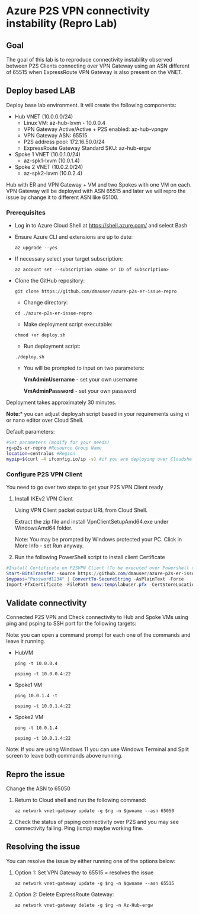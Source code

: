 # Azure P2S VPN connectivity instability (Repro Lab)

## Goal

The goal of this lab is to reproduce connectivity instability observed between P2S Clients connecting over VPN Gateway using an ASN different of 65515 when ExpressRoute VPN Gateway is also present on the VNET.

## Deploy based LAB

Deploy base lab environment. It will create the following components:

- Hub VNET (10.0.0.0/24)
    - Linux VM: az-hub-lxvm - 10.0.0.4 
    - VPN Gateway Active/Active + P2S enabled: az-hub-vpngw
    - VPN Gateway ASN: 65515
    - P2S address pool: 172.16.50.0/24
    - ExpressRoute Gateway Standard SKU: az-hub-ergw
- Spoke 1 VNET (10.0.1.0/24)
    - az-spk1-lxvm (10.0.1.4)
- Spoke 2 VNET (10.0.2.0/24)
    - az-spk2-lxvm (10.0.2.4)

 Hub with ER and VPN Gateway + VM and two Spokes with one VM on each.
VPN Gateway will be deployed with ASN 65515 and later we will repro the issue by change it to different ASN like 65100.

### Prerequisites

- Log in to Azure Cloud Shell at https://shell.azure.com/ and select Bash
- Ensure Azure CLI and extensions are up to date:
  
  `az upgrade --yes`
  
- If necessary select your target subscription:
  
  `az account set --subscription <Name or ID of subscription>`
  
- Clone the  GitHub repository:
  
  `git clone https://github.com/dmauser/azure-p2s-er-issue-repro`
  
  - Change directory:
  
  `cd ./azure-p2s-er-issue-repro`
  
  - Make deployment script executable:

  `chmod +xr deploy.sh`

  - Run deployment script:
  
  `./deploy.sh`

  - You will be prompted to input on two parameters:
  
    **VmAdminUsername** - set your own username

    **VmAdminPassword** - set your own password  

Deployment takes approximately 30 minutes.

**Note:*** you can adjust deploy.sh script based in your requirements using vi or nano editor over Cloud Shell.

Default parameters:

```Bash
#Set parameters (modify for your needs)
rg=p2s-er-repro #Resource Group Name
location=centralus #Region
mypip=$(curl -4 ifconfig.io/ip -s) #if you are deploying over Cloudshell set that manually mypip=1.1.1.1
```

### Configure P2S VPN Client

You need to go over two steps to get your P2S VPN Client ready

1) Install IKEv2 VPN Client

   Using VPN Client packet output URL from Cloud Shell.

   Extract the zip file and install VpnClientSetupAmd64.exe under WindowsAmd64 folder.

   Note: You may be prompted by Windows protected your PC. Click in More Info - set Run anyway.

2) Run the following PowerShell script to install client Certificate

```powershell
#Install Certificate on P2SVPN Client (To be executed over Powershell on P2S VPN)
Start-BitsTransfer -source https://github.com/dmauser/azure-p2s-er-issue-repro/raw/main/cert/labuser.pfx -destination "$env:temp\labuser.pfx"
$mypass="Password1234" | ConvertTo-SecureString -AsPlainText -Force
Import-PfxCertificate -FilePath $env:temp\labuser.pfx -CertStoreLocation Cert:\LocalMachine\My -Password $mypass
```

## Validate connectivity

Connected P2S VPN and Check connectivity to Hub and Spoke VMs using ping and psping to SSH port for the following targets:

Note: you can open a command prompt for each one of the commands and leave it running.

-  HubVM

   `ping -t 10.0.0.4`

   `psping -t 10.0.0.4:22`

- Spoke1 VM

   `ping 10.0.1.4 -t`

   `psping -t 10.0.1.4:22`

- Spoke2 VM

   `ping -t 10.0.1.4`

   `psping -t 10.0.1.4:22`

Note: If you are using Windows 11 you can use Windows Terminal and Split screen to leave both commands above running.

## Repro the issue

Change the ASN to 65050

1) Return to Cloud shell and run the following command:

   `az network vnet-gateway update -g $rg -n $gwname --asn 65050`

2) Check the status of psping connectivity over P2S and you may see connectivity failing. Ping (icmp) maybe working fine.

## Resolving the issue

You can resolve the issue by either running one of the options below:

1) Option 1: Set VPN Gateway to 65515 = resolves the issue

   `az network vnet-gateway update -g $rg -n $gwname --asn 65515`

2) Option 2: Delete ExpressRoute Gateway:

   `az network vnet-gateway delete -g $rg -n Az-Hub-ergw`